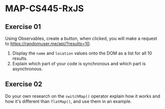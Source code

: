 # MAP-CS445-RxJS

## Exercise 01
Using Observables, create a button, when clicked, you will make a request to https://randomuser.me/api/?results=10.  
  
1. Display the `name` and `location` values onto the DOM as a list for all 10 results.
2. Explain which part of your code is synchronous and which part is asynchronous.
  
## Exercise 02
Do your own research on the `switchMap()` operator explain how it works and how it's different than `flatMap()`, and use them in an example.
